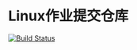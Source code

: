 # Linux作业提交仓库
[![Build Status](https://travis-ci.com/CUCCS/2021-linux-public-NobugFuML.svg?branch=master)](https://travis-ci.com/CUCCS/2021-linux-public-NobugFuML)